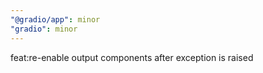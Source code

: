 ```yaml
---
"@gradio/app": minor
"gradio": minor
---
```


feat:re-enable output components after exception is raised
